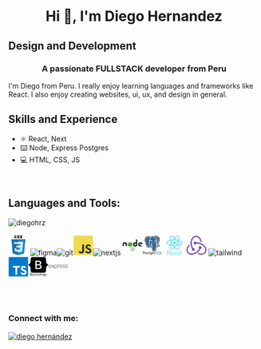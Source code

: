 <h1 align="center">Hi 👋, I'm Diego Hernandez</h1>

## Design and Development

<h3 align="center">A passionate FULLSTACK developer from Peru</h3>
I'm Diego from Peru. I really enjoy learning languages and frameworks like React. I also enjoy creating websites, ui, ux, and design in general. 


## Skills and Experience
* ⚛ React, Next 
* ⌨️ Node, Express Postgres
* 💻 HTML, CSS, JS


<br>



## Languages and Tools:

<span><img align="left"  src="https://github-readme-stats.vercel.app/api/top-langs?username=diegohrz&show_icons=true&locale=en&layout=compact" alt="diegohrz" /><br></span>  
<span align="left" display="flex" gap="10px" ><img src="https://raw.githubusercontent.com/devicons/devicon/master/icons/css3/css3-original-wordmark.svg" alt="css3" width="40" height="40"/> <img src="https://www.vectorlogo.zone/logos/figma/figma-icon.svg" alt="figma" width="40" height="40"/><img src="https://www.vectorlogo.zone/logos/git-scm/git-scm-icon.svg" alt="git" width="40" height="40"/><img src="https://raw.githubusercontent.com/devicons/devicon/master/icons/javascript/javascript-original.svg" alt="javascript" width="40" height="40"/><img src="https://cdn.worldvectorlogo.com/logos/nextjs-2.svg" alt="nextjs" width="40" height="40"/> <img src="https://raw.githubusercontent.com/devicons/devicon/master/icons/nodejs/nodejs-original-wordmark.svg" alt="nodejs" width="40" height="40"/><img src="https://raw.githubusercontent.com/devicons/devicon/master/icons/postgresql/postgresql-original-wordmark.svg" alt="postgresql" width="40" height="40"/> <img src="https://raw.githubusercontent.com/devicons/devicon/master/icons/react/react-original-wordmark.svg" alt="react" width="40" height="40"/> <img src="https://raw.githubusercontent.com/devicons/devicon/master/icons/redux/redux-original.svg" alt="redux" width="40" height="40"/>  <img src="https://www.vectorlogo.zone/logos/tailwindcss/tailwindcss-icon.svg" alt="tailwind" width="40" height="40"/> <img src="https://raw.githubusercontent.com/devicons/devicon/master/icons/typescript/typescript-original.svg" alt="typescript" width="40" height="40"/><img src="https://raw.githubusercontent.com/devicons/devicon/master/icons/bootstrap/bootstrap-plain-wordmark.svg" alt="bootstrap" width="40" height="40"/><img src="https://raw.githubusercontent.com/devicons/devicon/master/icons/express/express-original-wordmark.svg" alt="express" width="40" height="40"/></span>

<br>
<br>
<div>
<h3 align="left">Connect with me:</h3>
<p align="left">
<a href="https://linkedin.com/in/diego hernández" target="blank"><img align="center" src="https://raw.githubusercontent.com/rahuldkjain/github-profile-readme-generator/master/src/images/icons/Social/linked-in-alt.svg" alt="diego hernández" height="30" width="40" /></a>
</p>
  
</div>
